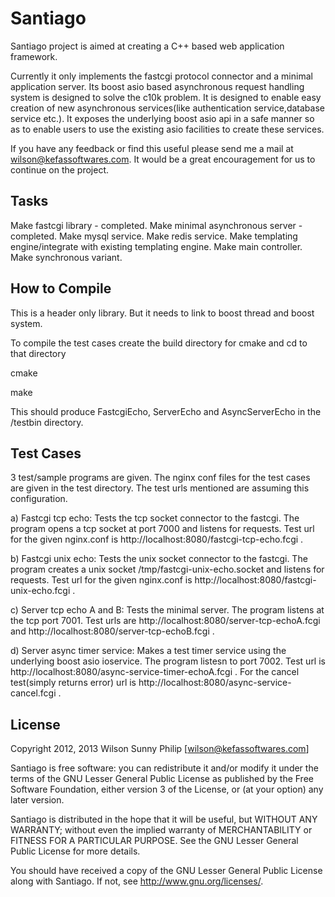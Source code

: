 Santiago
========

Santiago project is aimed at creating a C++ based web application framework.

Currently it only implements the fastcgi protocol connector and a minimal application server. Its boost asio based asynchronous request handling system is designed to solve the c10k problem. It is designed to enable easy creation of new asynchronous services(like authentication service,database service etc.). It exposes the underlying boost asio api in a safe manner so as to enable users to use the existing asio facilities to create these services.  

If you have any feedback or find this useful please send me a mail at wilson@kefassoftwares.com. It would be a great encouragement for us to continue on the project.

Tasks
-----
Make fastcgi library - completed.
Make minimal asynchronous server - completed.
Make mysql service.
Make redis service.
Make templating engine/integrate with existing templating engine.
Make main controller.
Make synchronous variant.

How to Compile
--------------
This is a header only library. But it needs to link to boost thread and boost system.

To compile the test cases
create the build directory for cmake and cd to that directory

cmake <path to santiago root>

make

This should produce FastcgiEcho, ServerEcho and AsyncServerEcho in the <path to santiago root>/testbin directory.

Test Cases
----------
3 test/sample programs are given. The nginx conf files for the test cases are given in the test directory. The test urls mentioned are assuming this configuration.

a) Fastcgi tcp echo: Tests the tcp socket connector to the fastcgi. The program opens a tcp socket at port 7000 and listens for requests. Test url for the given nginx.conf is http://localhost:8080/fastcgi-tcp-echo.fcgi .

b) Fastcgi unix echo: Tests the unix socket connector to the fastcgi. The program creates a unix socket /tmp/fastcgi-unix-echo.socket and listens for requests. Test url for the given nginx.conf is http://localhost:8080/fastcgi-unix-echo.fcgi .

c) Server tcp echo A and B: Tests the minimal server. The program listens at the tcp port 7001. Test urls are http://localhost:8080/server-tcp-echoA.fcgi and http://localhost:8080/server-tcp-echoB.fcgi .

d) Server async timer service: Makes a test timer service using the underlying boost asio ioservice. The program listesn to port 7002. Test url is http://localhost:8080/async-service-timer-echoA.fcgi . For the cancel test(simply returns error) url is http://localhost:8080/async-service-cancel.fcgi . 

License
-------
Copyright 2012, 2013 Wilson Sunny Philip [wilson@kefassoftwares.com]

Santiago is free software: you can redistribute it and/or modify
it under the terms of the GNU Lesser General Public License as published by
the Free Software Foundation, either version 3 of the License, or
(at your option) any later version.

Santiago is distributed in the hope that it will be useful,
but WITHOUT ANY WARRANTY; without even the implied warranty of
MERCHANTABILITY or FITNESS FOR A PARTICULAR PURPOSE.  See the
GNU Lesser General Public License for more details.

You should have received a copy of the GNU Lesser General Public License
along with Santiago.  If not, see <http://www.gnu.org/licenses/>.

